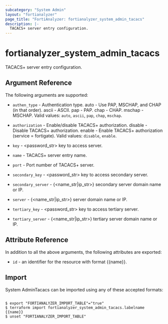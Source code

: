 ```yaml
---
subcategory: "System Admin"
layout: "fortianalyzer"
page_title: "FortiAnalyzer: fortianalyzer_system_admin_tacacs"
description: |-
  TACACS+ server entry configuration.
---
```


# fortianalyzer_system_admin_tacacs
TACACS+ server entry configuration.

## Argument Reference


The following arguments are supported:


* `authen_type` - Authentication type. auto - Use PAP, MSCHAP, and CHAP (in that order). ascii - ASCII. pap - PAP. chap - CHAP. mschap - MSCHAP. Valid values: `auto`, `ascii`, `pap`, `chap`, `mschap`.

* `authorization` - Enable/disable TACACS+ authorization. disable - Disable TACACS+ authorization. enable - Enable TACACS+ authorization (service = fortigate). Valid values: `disable`, `enable`.

* `key` - <password_str> key to access server.
* `name` - TACACS+ server entry name.
* `port` - Port number of TACACS+ server.
* `secondary_key` - <password_str> key to access secondary server.
* `secondary_server` - {<name_str|ip_str>} secondary server domain name or IP.
* `server` - {<name_str|ip_str>} server domain name or IP.
* `tertiary_key` - <password_str> key to access tertiary server.
* `tertiary_server` - {<name_str|ip_str>} tertiary server domain name or IP.


## Attribute Reference

In addition to all the above arguments, the following attributes are exported:
* `id` - an identifier for the resource with format {{name}}.

## Import

System AdminTacacs can be imported using any of these accepted formats:
```

$ export "FORTIANALYZER_IMPORT_TABLE"="true"
$ terraform import fortianalyzer_system_admin_tacacs.labelname {{name}}
$ unset "FORTIANALYZER_IMPORT_TABLE"
```

